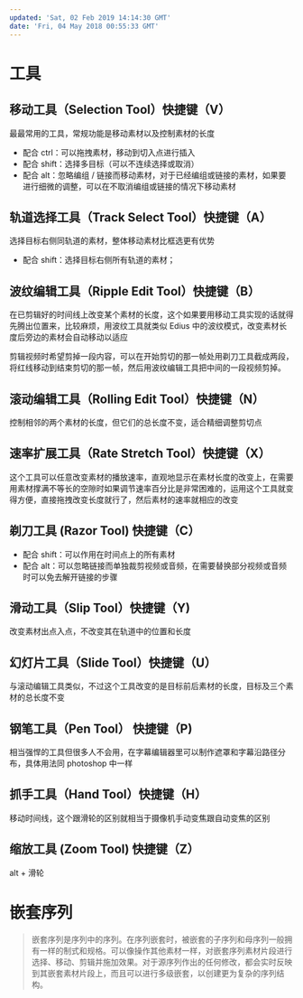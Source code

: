 ```yaml
---
updated: 'Sat, 02 Feb 2019 14:14:30 GMT'
date: 'Fri, 04 May 2018 00:55:33 GMT'
---
```


# 工具

## 移动工具（Selection Tool）快捷键（V）

最最常用的工具，常规功能是移动素材以及控制素材的长度

-   配合 ctrl：可以拖拽素材，移动到切入点进行插入
-   配合 shift：选择多目标（可以不连续选择或取消）
-   配合 alt：忽略编组 / 链接而移动素材，对于已经编组或链接的素材，如果要进行细微的调整，可以在不取消编组或链接的情况下移动素材

## 轨道选择工具（Track Select Tool）快捷键（A）

选择目标右侧同轨道的素材，整体移动素材比框选更有优势

-   配合 shift：选择目标右侧所有轨道的素材；

## 波纹编辑工具（Ripple Edit Tool）快捷键（B）

在已剪辑好的时间线上改变某个素材的长度，这个如果要用移动工具实现的话就得先腾出位置来，比较麻烦，用波纹工具就类似 Edius 中的波纹模式，改变素材长度后旁边的素材会自动移动以适应

剪辑视频时希望剪掉一段内容，可以在开始剪切的那一帧处用剃刀工具截成两段，将红线移动到结束剪切的那一帧，然后用波纹编辑工具把中间的一段视频剪掉。

## 滚动编辑工具（Rolling Edit Tool）快捷键（N）

控制相邻的两个素材的长度，但它们的总长度不变，适合精细调整剪切点

## 速率扩展工具（Rate Stretch Tool）快捷键（X）

这个工具可以任意改变素材的播放速率，直观地显示在素材长度的改变上，在需要用素材撑满不等长的空隙时如果调节速率百分比是非常困难的，运用这个工具就变得方便，直接拖拽改变长度就行了，然后素材的速率就相应的改变

## 剃刀工具 (Razor Tool) 快捷键（C）

-   配合 shift：可以作用在时间点上的所有素材
-   配合 alt：可以忽略链接而单独裁剪视频或音频，在需要替换部分视频或音频时可以免去解开链接的步骤

## 滑动工具（Slip Tool）快捷键（Y)

改变素材出点入点，不改变其在轨道中的位置和长度

## 幻灯片工具（Slide Tool）快捷键（U）

与滚动编辑工具类似，不过这个工具改变的是目标前后素材的长度，目标及三个素材的总长度不变

## 钢笔工具（Pen Tool） 快捷键（P)

相当强悍的工具但很多人不会用，在字幕编辑器里可以制作遮罩和字幕沿路径分布，具体用法同 photoshop 中一样

## 抓手工具（Hand Tool）快捷键（H）

移动时间线，这个跟滑轮的区别就相当于摄像机手动变焦跟自动变焦的区别

## 缩放工具 (Zoom Tool) 快捷键（Z）

alt + 滑轮

# 嵌套序列

> 嵌套序列是序列中的序列。在序列嵌套时，被嵌套的子序列和母序列一般拥有一样的制式和规格。可以像操作其他素材一样，对嵌套序列素材片段进行选择、移动、剪辑并施加效果。对于源序列作出的任何修改，都会实时反映到其嵌套素材片段上，而且可以进行多级嵌套，以创建更为复杂的序列结构。
